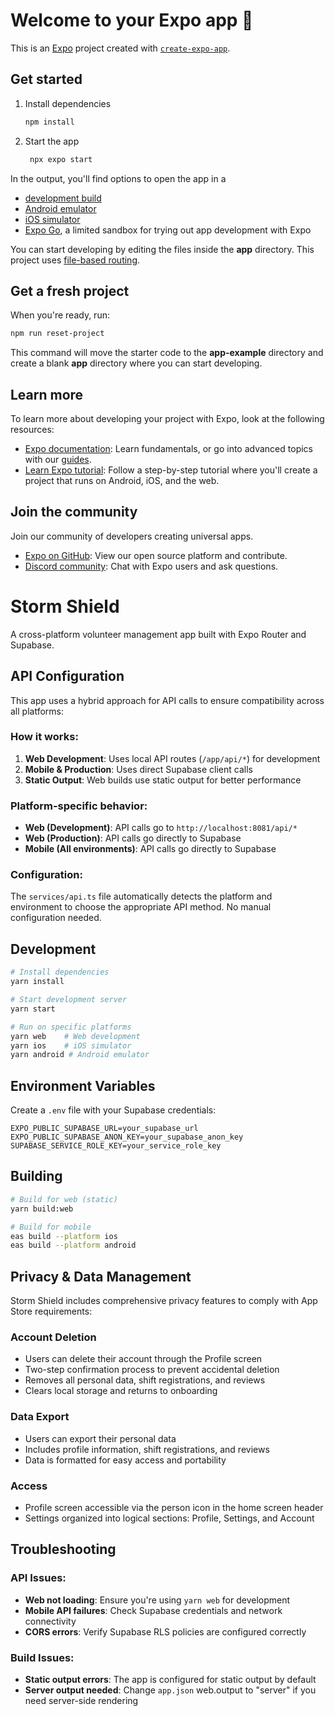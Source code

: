 # Welcome to your Expo app 👋

This is an [Expo](https://expo.dev) project created with [`create-expo-app`](https://www.npmjs.com/package/create-expo-app).

## Get started

1. Install dependencies

   ```bash
   npm install
   ```

2. Start the app

   ```bash
    npx expo start
   ```

In the output, you'll find options to open the app in a

- [development build](https://docs.expo.dev/develop/development-builds/introduction/)
- [Android emulator](https://docs.expo.dev/workflow/android-studio-emulator/)
- [iOS simulator](https://docs.expo.dev/workflow/ios-simulator/)
- [Expo Go](https://expo.dev/go), a limited sandbox for trying out app development with Expo

You can start developing by editing the files inside the **app** directory. This project uses [file-based routing](https://docs.expo.dev/router/introduction).

## Get a fresh project

When you're ready, run:

```bash
npm run reset-project
```

This command will move the starter code to the **app-example** directory and create a blank **app** directory where you can start developing.

## Learn more

To learn more about developing your project with Expo, look at the following resources:

- [Expo documentation](https://docs.expo.dev/): Learn fundamentals, or go into advanced topics with our [guides](https://docs.expo.dev/guides).
- [Learn Expo tutorial](https://docs.expo.dev/tutorial/introduction/): Follow a step-by-step tutorial where you'll create a project that runs on Android, iOS, and the web.

## Join the community

Join our community of developers creating universal apps.

- [Expo on GitHub](https://github.com/expo/expo): View our open source platform and contribute.
- [Discord community](https://chat.expo.dev): Chat with Expo users and ask questions.

# Storm Shield

A cross-platform volunteer management app built with Expo Router and Supabase.

## API Configuration

This app uses a hybrid approach for API calls to ensure compatibility across all platforms:

### How it works:

1. **Web Development**: Uses local API routes (`/app/api/*`) for development
2. **Mobile & Production**: Uses direct Supabase client calls
3. **Static Output**: Web builds use static output for better performance

### Platform-specific behavior:

- **Web (Development)**: API calls go to `http://localhost:8081/api/*`
- **Web (Production)**: API calls go directly to Supabase
- **Mobile (All environments)**: API calls go directly to Supabase

### Configuration:

The `services/api.ts` file automatically detects the platform and environment to choose the appropriate API method. No manual configuration needed.

## Development

```bash
# Install dependencies
yarn install

# Start development server
yarn start

# Run on specific platforms
yarn web    # Web development
yarn ios    # iOS simulator
yarn android # Android emulator
```

## Environment Variables

Create a `.env` file with your Supabase credentials:

```env
EXPO_PUBLIC_SUPABASE_URL=your_supabase_url
EXPO_PUBLIC_SUPABASE_ANON_KEY=your_supabase_anon_key
SUPABASE_SERVICE_ROLE_KEY=your_service_role_key
```

## Building

```bash
# Build for web (static)
yarn build:web

# Build for mobile
eas build --platform ios
eas build --platform android
```

## Privacy & Data Management

Storm Shield includes comprehensive privacy features to comply with App Store requirements:

### Account Deletion

- Users can delete their account through the Profile screen
- Two-step confirmation process to prevent accidental deletion
- Removes all personal data, shift registrations, and reviews
- Clears local storage and returns to onboarding

### Data Export

- Users can export their personal data
- Includes profile information, shift registrations, and reviews
- Data is formatted for easy access and portability

### Access

- Profile screen accessible via the person icon in the home screen header
- Settings organized into logical sections: Profile, Settings, and Account

## Troubleshooting

### API Issues:

- **Web not loading**: Ensure you're using `yarn web` for development
- **Mobile API failures**: Check Supabase credentials and network connectivity
- **CORS errors**: Verify Supabase RLS policies are configured correctly

### Build Issues:

- **Static output errors**: The app is configured for static output by default
- **Server output needed**: Change `app.json` web.output to "server" if you need server-side rendering

